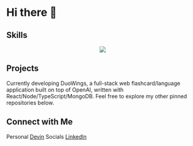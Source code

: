# Hi there 👋

## Skills
<p align="center">
  <a href="https://skillicons.dev">
    <img src="https://skillicons.dev/icons?i=babel,bash,c,cpp,css,express,figma,git,github,html,js,jest,mongodb,mysql,nodejs,postman,react,redux,vscode,webpack&perline=10" />
  </a>
</p>

## Projects
Currently developing DuoWings, a full-stack web flashcard/language application built on top of OpenAI, written with React/Node/TypeScript/MongoDB. Feel free to explore my other pinned repositories below.

## Connect with Me
Personal
<a href="https://www.devingdaniels.com" target="_blank">Devin</a>
Socials
<a href="https://www.linkedin.com/in/devingdaniels/" target="_blank">LinkedIn</a>



